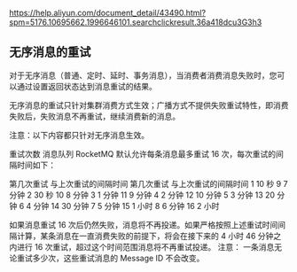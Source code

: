 

https://help.aliyun.com/document_detail/43490.html?spm=5176.10695662.1996646101.searchclickresult.36a418dcu3G3h3
## 无序消息的重试
对于无序消息（普通、定时、延时、事务消息），当消费者消费消息失败时，您可以通过设置返回状态达到消息重试的结果。

无序消息的重试只针对集群消费方式生效；广播方式不提供失败重试特性，即消费失败后，失败消息不再重试，继续消费新的消息。

注意：以下内容都只针对无序消息生效。

重试次数
消息队列 RocketMQ 默认允许每条消息最多重试 16 次，每次重试的间隔时间如下：

第几次重试	与上次重试的间隔时间	第几次重试	与上次重试的间隔时间
1	10 秒	9	7 分钟
2	30 秒	10	8 分钟
3	1 分钟	11	9 分钟
4	2 分钟	12	10 分钟
5	3 分钟	13	20 分钟
6	4 分钟	14	30 分钟
7	5 分钟	15	1 小时
8	6 分钟	16	2 小时

如果消息重试 16 次后仍然失败，消息将不再投递。如果严格按照上述重试时间间隔计算，某条消息在一直消费失败的前提下，将会在接下来的 4 小时 46 分钟之内进行 16 次重试，超过这个时间范围消息将不再重试投递。
注意： 一条消息无论重试多少次，这些重试消息的 Message ID 不会改变。
